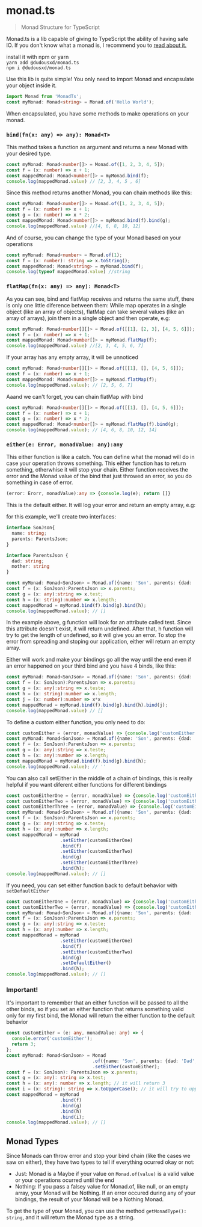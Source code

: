 # monad.ts
> Monad Structure for TypeScript

Monad.ts is a lib capable of giving to TypeScript the ability of having safe IO.
If you don't know what a monad is, I recommend you to [read about it.](https://medium.com/javascript-scene/javascript-monads-made-simple-7856be57bfe8)

install it with npm or yarn  
`yarn add @dudousxd/monad.ts`  
`npm i @dudousxd/monad.ts`

Use this lib is quite simple! You only need to import Monad and encapsulate your object inside it.

```typescript
import Monad from 'MonadTs';
const myMonad: Monad<string> = Monad.of('Hello World');
```

When encapsulated, you have some methods to make operations on your monad.

### ```bind(fn(x: any) => any): Monad<T>```

This method takes a function as argument and returns a new Monad with your desired type.

```typescript
const myMonad: Monad<number[]> = Monad.of([1, 2, 3, 4, 5]);
const f = (x: number) => x + 1;
const mappedMonad: Monad<number[]> = myMonad.bind(f);
console.log(mappedMonad.value) // [2, 3, 4, 5 , 6]
```

Since this method returns another Monad, you can chain methods like this:
```typescript
const myMonad: Monad<number[]> = Monad.of([1, 2, 3, 4, 5]);
const f = (x: number) => x + 1;
const g = (x: number) => x * 2;
const mappedMonad: Monad<number[]> = myMonad.bind(f).bind(g);
console.log(mappedMonad.value) //[4, 6, 8, 10, 12]
```

And of course, you can change the type of your Monad based on your operations
```typescript
const myMonad: Monad<number> = Monad.of(1);
const f = (x: number): string => x.toString();
const mappedMonad: Monad<string> = myMonad.bind(f);
console.log(typeof mappedMonad.value) //string
```

### ```flatMap(fn(x: any) => any): Monad<T>```
As you can see, bind and flatMap receives and returns the same stuff, there is only one little diference between them: While map
operates in a single object (like an array of objects), flatMap can take several values (like an array of arrays), join them in a 
single object and then operate, e.g:

```typescript
const myMonad: Monad<number[][]> = Monad.of([[1], [2, 3], [4, 5, 6]]);
const f = (x: number) => x + 1;
const mappedMonad: Monad<number[]> = myMonad.flatMap(f);
console.log(mappedMonad.value) //[2, 3, 4, 5, 6, 7]
```

If your array has any empty array, it will be unnoticed
```typescript
const myMonad: Monad<number[][]> = Monad.of([[1], [], [4, 5, 6]]);
const f = (x: number) => x + 1;
const mappedMonad: Monad<number[]> = myMonad.flatMap(f);
console.log(mappedMonad.value); // [2, 5, 6, 7]
```

Aaand we can't forget, you can chain flatMap with bind
```typescript
const myMonad: Monad<number[][]> = Monad.of([[1], [], [4, 5, 6]]);
const f = (x: number) => x + 1;
const g = (x: number) => x * 2;
const mappedMonad: Monad<number[]> = myMonad.flatMap(f).bind(g);
console.log(mappedMonad.value); // [4, 6, 8, 10, 12, 14]
```

### ```either(e: Error, monadValue: any):any```
This either function is like a catch. You can define what the monad will do in case your operation throws something. This either function has to return something, otherwhise it will stop your chain.
Either function receives the error and the Monad value of the bind that just throwed an error, so you do something in case of error.

```typescript
(error: Erorr, monadValue):any => {console.log(e); return []}
```
This is the default either. It will log your error and return an empty array, e.g:

for this example, we'll create two interfaces:
```typescript
interface SonJson{ 
  name: string;
  parents: ParentsJson;
}

interface ParentsJson {
  dad: string;
  mother: string
}
```

```typescript
const myMonad: Monad<SonJson> = Monad.of({name: 'Son', parents: {dad: 'Dad', mother:'Mother'}});
const f = (x: SonJson):ParentsJson => x.parents;
const g = (x: any):string => x.test;
const h = (x: string):number => x.length;
const mappedMonad = myMonad.bind(f).bind(g).bind(h);
console.log(mappedMonad.value); // []
```
In the example above, g function will look for an attribute called test. Since this attribute doesn't exist, it will return undefined. After that, h function will try to get the length of undefined, so it will give you an error. To stop the error from spreading and stoping our application, either will return an empty array.


Either will work and make your bindings go all the way until the end even if an error happened on your third bind and you have 4 binds, like this:
```typescript
const myMonad: Monad<SonJson> = Monad.of({name: 'Son', parents: {dad: 'Dad', mother:'Mother'}});
const f = (x: SonJson):ParentsJson => x.parents;
const g = (x: any):string => x.teste;
const h = (x: string):number => x.length;
const j = (x: number):number => x*x
const mappedMonad = myMonad.bind(f).bind(g).bind(h).bind(j);
console.log(mappedMonad.value) // []
```

To define a custom either function, you only need to do:
```typescript
const customEither = (error, monadValue) => {console.log('customEither'); return ''};
const myMonad: Monad<SonJson> = Monad.of({name: 'Son', parents: {dad: 'Dad', mother:'Mother'}}).setEither(customEither);
const f = (x: SonJson):ParentsJson => x.parents;
const g = (x: any):string => x.teste;
const h = (x: any):number => x.length;
const mappedMonad = myMonad.bind(f).bind(g).bind(h);
console.log(mappedMonad.value); // ''
```

You can also call setEither in the middle of a chain of bindings, this is really helpful if you want diferent either functions for different bindings
```typescript
const customEitherOne = (error, monadValue) => {console.log('customEitherOne'); return ''};
const customEitherTwo = (error, monadValue) => {console.log('customEitherTwo'); return ''};
const customEitherThree = (error, monadValue) => {console.log('customEitherThree'); return []};
const myMonad: Monad<SonJson> = Monad.of({name: 'Son', parents: {dad: 'Dad', mother:'Mother'}}).setEither(customEither);
const f = (x: SonJson):ParentsJson => x.parents;
const g = (x: any):string => x.teste;
const h = (x: any):number => x.length;
const mappedMonad = myMonad
                    .setEither(customEitherOne)
                    .bind(f)
                    .setEither(customEitherTwo)
                    .bind(g)
                    .setEither(customEitherThree)
                    .bind(h);
console.log(mappedMonad.value); // []
```

If you need, you can set either function back to default behavior with `setDefaultEither`
```typescript
const customEitherOne = (error, monadValue) => {console.log('customEitherOne'); return ''};
const customEitherTwo = (error, monadValue) => {console.log('customEitherTwo'); return ''};
const myMonad: Monad<SonJson> = Monad.of({name: 'Son', parents: {dad: 'Dad', mother:'Mother'}}).setEither(customEither);
const f = (x: SonJson):ParentsJson => x.parents;
const g = (x: any):string => x.teste;
const h = (x: any):number => x.length;
const mappedMonad = myMonad
                    .setEither(customEitherOne)
                    .bind(f)
                    .setEither(customEitherTwo)
                    .bind(g)
                    .setDefaultEither()
                    .bind(h);
console.log(mappedMonad.value); // []
```

### Important!
It's important to remember that an either function will be passed to all the other binds, so if you set an either function that returns something valid only for my first bind, the Monad will return the either function to the default behavior
```typescript
const customEither = (e: any, monadValue: any) => {
  console.error('customEither');
  return 3;
};
const myMonad: Monad<SonJson> = Monad
                                .of({name: 'Son', parents: {dad: 'Dad', mother: 'Mother'}})
                                .setEither(customEither);
const f = (x: SonJson): ParentsJson => x.parents;
const g = (x: any): string => x.test;
const h = (x: any): number => x.length; // it will return 3
const i = (x: string): string => x.toUpperCase(); // it will try to uppercase 3, this will blow an error, so instead, monad will return the default behavior, in other words, will return []
const mappedMonad = myMonad
                    .bind(f)
                    .bind(g)
                    .bind(h)
                    .bind(i);
console.log(mappedMonad.value); // []
```

## Monad Types
Since Monads can throw error and stop your bind chain (like the cases we saw on either), they have two types to tell if everything ocurred okay or not:
- Just: Monad is a Maybe if your value on `Monad.of(value)` is a valid value or your operations ocurred until the end
- Nothing: If you pass a falsey value for Monad.of, like null, or an empty array, your Monad will be Nothing. If an error occured during any of your bindings, the result of your Monad will be a Nothing Monad.

To get the type of your Monad, you can use the method `getMonadType(): string`, and it will return the Monad type as a string.
